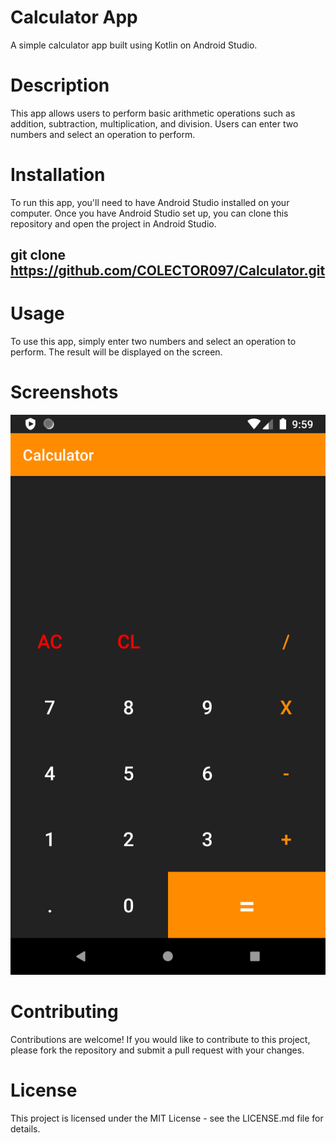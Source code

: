 # Calculator App
A simple calculator app built using Kotlin on Android Studio.

# Description
This app allows users to perform basic arithmetic operations such as addition, subtraction, multiplication, and division. Users can enter two numbers and select an operation to perform.

# Installation
To run this app, you'll need to have Android Studio installed on your computer. Once you have Android Studio set up, you can clone this repository and open the project in Android Studio.

## git clone https://github.com/COLECTOR097/Calculator.git

# Usage
To use this app, simply enter two numbers and select an operation to perform. The result will be displayed on the screen.

# Screenshots
![alt text](Screenshot_20230307_095947.png)

# Contributing
Contributions are welcome! If you would like to contribute to this project, please fork the repository and submit a pull request with your changes.

# License
This project is licensed under the MIT License - see the LICENSE.md file for details.
